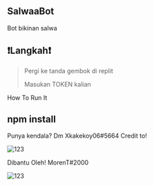 
  ## SalwaaBot
  Bot bikinan salwa

  ## ❗Langkah❗

  > Pergi ke tanda gembok di replit
  >
  > Masukan TOKEN kalian

  How To Run It
  ## npm install

  Punya kendala?
  Dm
  Xkakekoy06#5664
  Credit to!


  ![123](https://cdn.discordapp.com/avatars/852712150601957428/74080f0931897ea9263f620650dadedf.png)

  Dibantu Oleh! MorenT#2000

  ![123](https://images-ext-1.discordapp.net/external/f9ufC3tHZdE7ur4vfOlolMGw0AzaJxPK-bUypLgI2hE/%3Fsize%3D512/https/cdn.discordapp.com/avatars/586802340607164417/a_a102903b841407188a13fc15b0b5e830.gif?width=241&height=241)
